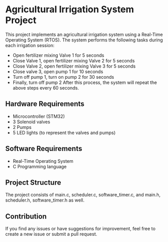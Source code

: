 # Agricultural Irrigation System Project
This project implements an agricultural irrigation system using a Real-Time Operating System (RTOS). The system performs the following tasks during each irrigation session:

* Open fertilizer mixing Valve 1 for 5 seconds
* Close Valve 1, open fertilizer mixing Valve 2 for 5 seconds
* Close Valve 2, open fertilizer mixing Valve 3 for 5 seconds
* Close valve 3, open pump 1 for 10 seconds
* Turn off pump 1, turn on pump 2 for 30 seconds
* Finally, turn off pump 2
After this process, the system will repeat the above steps every 60 seconds.

## Hardware Requirements
* Microcontroller (STM32)
* 3 Solenoid valves
* 2 Pumps
* 5 LED lights (to represent the valves and pumps)

## Software Requirements
* Real-Time Operating System 
* C Programming language 

## Project Structure
The project consists of main.c, scheduler.c, software_timer.c, and main.h, scheduler.h, software_timer.h as well.

## Contribution
If you find any issues or have suggestions for improvement, feel free to create a new issue or submit a pull request.
